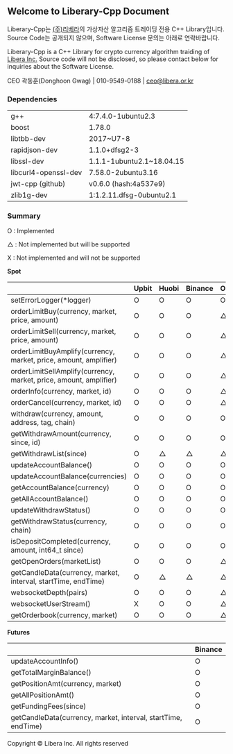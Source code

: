 ## **Welcome to Liberary-Cpp Document**

Liberary-Cpp는 [(주)리베라](https://www.libera.or.kr)의 가상자산 알고리즘 트레이딩 전용 C++ Library입니다.
Source Code는 공개되지 않으며, Software License 문의는 아래로 연락바랍니다.

Liberary-Cpp is a C++ Library for crypto currency algorithm traiding of [Libera Inc.](https://www.libera.or.kr)
Source code will not be disclosed, so please contact below for inquiries about the Software License.

CEO 곽동훈(Donghoon Gwag) | 010-9549-0188 | <ceo@libera.or.kr>

### **Dependencies**

|                       |                         |
|-----------------------|-------------------------|
|g++                    |4:7.4.0-1ubuntu2.3       |
|boost                  |1.78.0                   |
|libtbb-dev             |2017~U7-8                |
|rapidjson-dev          |1.1.0+dfsg2-3            |
|libssl-dev             |1.1.1-1ubuntu2.1~18.04.15|
|libcurl4-openssl-dev   |7.58.0-2ubuntu3.16       |
|jwt-cpp (github)       |v0.6.0 (hash:4a537e9)    |
|zlib1g-dev             |1:1.2.11.dfsg-0ubuntu2.1 |

### **Summary**
O : Implemented

△ : Not implemented but will be supported

X : Not implemented and will not be supported


**Spot**

|                                                                 | Upbit | Huobi | Binance | Okx |
|-----------------------------------------------------------------|-------|-------|---------|-----|
|setErrorLogger(*logger)                                          | O     | O     | O       | O   |
|orderLimitBuy(currency, market, price, amount)                   | O     | O     | O       | △   |
|orderLimitSell(currency, market, price, amount)                  | O     | O     | O       | △   |
|orderLimitBuyAmplify(currency, market, price, amount, amplifier) | O     | O     | O       | △   |
|orderLimitSellAmplify(currency, market, price, amount, amplifier)| O     | O     | O       | △   |
|orderInfo(currency, market, id)                                  | O     | O     | O       | △   |
|orderCancel(currency, market, id)                                | O     | O     | O       | △   |
|withdraw(currency, amount, address, tag, chain)                  | O     | O     | O       | O   |
|getWithdrawAmount(currency, since, id)                           | O     | O     | O       | O   |
|getWithdrawList(since)                                           | O     | △     | △       | △   |
|updateAccountBalance()                                           | O     | O     | O       | O   |
|updateAccountBalance(currencies)                                 | O     | O     | O       | O   |
|getAccountBalance(currency)                                      | O     | O     | O       | O   |
|getAllAccountBalance()                                           | O     | O     | O       | O   |
|updateWithdrawStatus()                                           | O     | O     | O       | O   |
|getWithdrawStatus(currency, chain)                               | O     | O     | O       | O   |
|isDepositCompleted(currency, amount, int64_t since)              | O     | O     | O       | O   |
|getOpenOrders(marketList)                                        | O     | O     | O       | △   |
|getCandleData(currency, market, interval, startTime, endTime)    | O     | △     | △       | △   |
|websocketDepth(pairs)                                            | O     | O     | O       | △   |
|websocketUserStream()                                            | X     | O     | O       | △   |
|getOrderbook(currency, market)                                   | O     | O     | O       | △   |

**Futures**

|                                                               | Binance |
|---------------------------------------------------------------|---------|
| updateAccountInfo()                                           | O       |
| getTotalMarginBalance()                                       | O       |
| getPositionAmt(currency, market)                              | O       |
| getAllPositionAmt()                                           | O       |
| getFundingFees(since)                                         | O       |
| getCandleData(currency, market, interval, startTime, endTime) | O       |

Copyright © Libera Inc. All rights reserved